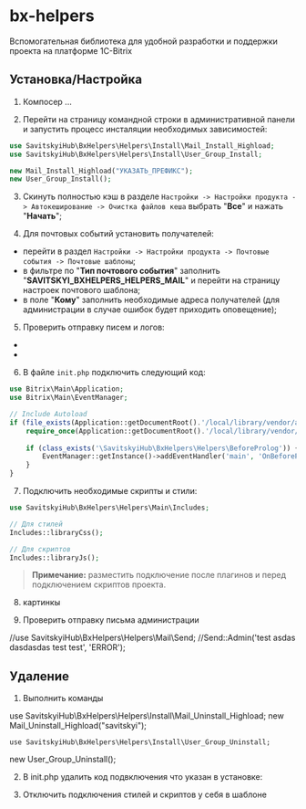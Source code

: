 # bx-helpers
Вспомогательная библиотека для удобной разработки и поддержки проекта на платформе 1С-Bitrix

## Установка/Настройка

1) Компосер ...

2) Перейти на страницу командной строки в административной панели и запустить процесс инсталяции необходимых зависимостей:

```php
use SavitskyiHub\BxHelpers\Helpers\Install\Mail_Install_Highload;
use SavitskyiHub\BxHelpers\Helpers\Install\User_Group_Install;

new Mail_Install_Highload("УКАЗАТЬ_ПРЕФИКС");
new User_Group_Install();
```

3) Скинуть полностью кэш в разделе `Настройки -> Настройки продукта -> Автокеширование -> Очистка файлов кеша` выбрать "**Все**" и нажать "**Начать**";

4) Для почтовых событий установить получателей:

- перейти в раздел `Настройки -> Настройки продукта -> Почтовые события -> Почтовые шаблоны`;
- в фильтре по "**Тип почтового события**" заполнить "**SAVITSKYI_BXHELPERS_HELPERS_MAIL**" и перейти на страницу настроек почтового шаблона;
- в поле "**Кому**" заполнить необходимые адреса получателей  (для администрации в случае ошибок будет приходить оповещение);

5) Проверить отправку писем и логов:

-
-

6) В файле `init.php` подключить следующий код:

```php
use Bitrix\Main\Application;
use Bitrix\Main\EventManager;

// Include Autoload
if (file_exists(Application::getDocumentRoot().'/local/library/vendor/autoload.php')) {
	require_once(Application::getDocumentRoot().'/local/library/vendor/autoload.php');
	
	if (class_exists('\SavitskyiHub\BxHelpers\Helpers\BeforeProlog')) {
		EventManager::getInstance()->addEventHandler('main', 'OnBeforeProlog', ['\SavitskyiHub\BxHelpers\Helpers\BeforeProlog', 'Init']);
	}
}
```

7) Подключить необходимые скрипты и стили:

```php
use SavitskyiHub\BxHelpers\Helpers\Main\Includes;

// Для стилей
Includes::libraryCss();

// Для скриптов
Includes::libraryJs();
```

> **Примечание:** разместить подключение после плагинов и перед подключением скриптов проекта.









8) картинкы

9) Проверить отправку письма администрации

//use SavitskyiHub\BxHelpers\Helpers\Mail\Send;
//Send::Admin('test asdas dasdasdas test test', 'ERROR');






## Удаление

1) Выполнить команды

 use SavitskyiHub\BxHelpers\Helpers\Install\Mail_Uninstall_Highload;
   new Mail_Uninstall_Highload("savitskyi");
   
    use SavitskyiHub\BxHelpers\Helpers\Install\User_Group_Uninstall;
   new User_Group_Uninstall();
   
2)   В init.php удалить код подвключения что указан в установке:

3) Отключить подключения стилей и скриптов у себя в шаблоне
